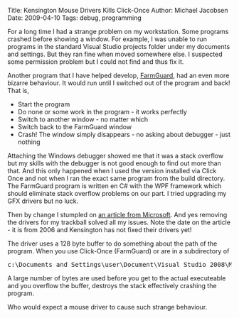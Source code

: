 Title: Kensington Mouse Drivers Kills Click-Once
Author: Michael Jacobsen
Date: 2009-04-10
Tags: debug, programming

For a long time I had a strange problem on my workstation. Some
programs crashed before showing a window. For example, I was unable to
run programs in the standard Visual Studio projects folder under my
documents and settings. But they ran fine when moved somewhere else. I
suspected some permission problem but I could not find and thus fix
it.

Another program that I have helped develop, <a
href="http://www.farmguard.com">FarmGuard</a>, had an even more bizarre
behaviour. It would run until I switched out of the program and back!
That is,

<ul>
<li>Start the program</li>
<li>Do none or some work in the program - it works perfectly</li>
<li>Switch to another window - no matter which</li>
<li>Switch back to the FarmGuard window</li>
<li>Crash! The window simply disappears - no asking about debugger - just nothing</li>
</ul>

Attaching the Windows debugger showed me that it was a stack overflow
but my skills with the debugger is not good enough to find out more
than that. And this only happened when I used the version installed
via Click Once and not when I ran the exact same program from the
build directory. The FarmGuard program is written en C# with the WPF
framework which should eliminate stack overflow problems on our
part. I tried upgrading my GFX drivers but no luck.

Then by change I stumpled on <a
href="http://blogs.msdn.com/winformsue/archive/2006/05/22/604103.aspx">an
article from Microsoft</a>. And yes removing the drivers for my
trackball solved all my issues. Note the date on the article - it is
from 2006 and Kensington has not fixed their drivers yet!

The driver uses a 128 byte buffer to do something about the path of
the program. When you use Click-Once (FarmGuard) or are in a subdirectory of

<pre class="prettyprint">
c:\Documents and Settings\user\Document\Visual Studio 2008\My Projects\.
</pre> 

A large number of bytes are used before you get to the actual
executeable and you overflow the buffer, destroys the stack
effectively crashing the program.

Who would expect a mouse driver to cause such strange behaviour.